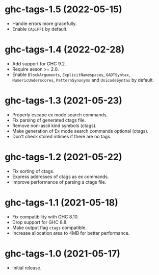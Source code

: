 # ghc-tags-1.5 (2022-05-15)
* Handle errors more gracefully.
* Enable `CApiFFI` by default.

# ghc-tags-1.4 (2022-02-28)
* Add support for GHC 9.2.
* Require aeson >= 2.0.
* Enable `BlockArguments`, `ExplicitNamespaces`, `GADTSyntax`,
  `NumericUnderscores`, `PatternSynonyms` and `UnicodeSyntax` by default.

# ghc-tags-1.3 (2021-05-23)
* Properly escape ex mode search commands.
* Fix parsing of generated ctags file.
* Remove non-ascii kind symbols (ctags).
* Make generation of Ex mode search commands optional (ctags).
* Don't check stored mtimes if there are no tags.

# ghc-tags-1.2 (2021-05-22)
* Fix sorting of ctags.
* Express addresses of ctags as ex commands.
* Improve performance of parsing a ctags file.

# ghc-tags-1.1 (2021-05-18)
* Fix compatibility with GHC 8.10.
* Drop support for GHC 8.8.
* Make output flag `ctags` compatible.
* Increase allocation area to 4MB for better performance.

# ghc-tags-1.0 (2021-05-17)
* Initial release.
